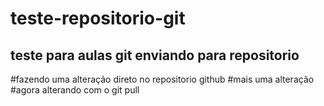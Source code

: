 # teste-repositorio-git
## teste para aulas git enviando para repositorio
#fazendo uma alteração direto no repositorio github
#mais uma alteração
#agora alterando com o git pull
